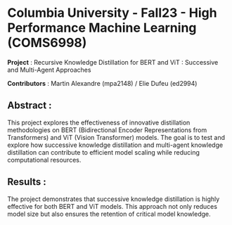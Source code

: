 # Columbia University - Fall23 - High Performance Machine Learning (COMS6998)

**Project** : Recursive Knowledge Distillation for BERT and ViT : Successive and Multi-Agent Approaches

**Contributors** : Martin Alexandre (mpa2148) / Elie Dufeu (ed2994)

## Abstract : 

This project explores the effectiveness of innovative distillation methodologies on BERT (Bidirectional Encoder Representations from Transformers) and ViT (Vision Transformer) models. The goal is to test and explore how successive knowledge distillation and multi-agent knowledge distillation can contribute to efficient model scaling while reducing computational resources.

## Results : 

The project demonstrates that successive knowledge distillation is highly effective for both BERT and ViT models. This approach not only reduces model size but also ensures the retention of critical model knowledge.
